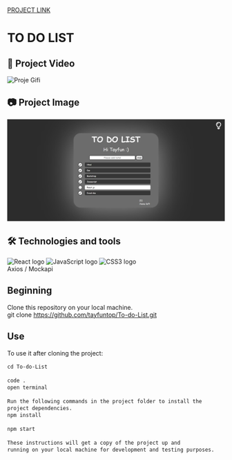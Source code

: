 [PROJECT LINK](https://tayfuntop.github.io/To-do-List/)

# TO DO LIST

## 🎥 Project Video

![Proje Gifi](/public/project.gif)

## 📷 Project Image

![Project Image](/public/project.jpg)

## 🛠 Technologies and tools

<p>
<img src="https://img.shields.io/badge/React-000000?logo=react&logoColor=blue" alt="React logo" title="React" height="25" />
<img src="https://img.shields.io/badge/JavaScript-282C34?logo=javascript&logoColor=F7DF1E" alt="JavaScript logo" title="JavaScript" height="25" />
<img src="https://img.shields.io/badge/CSS3-282C34?logo=css3&logoColor=1572B6" alt="CSS3 logo" title="CSS3" height="25" />
<br>
Axios 
/
Mockapi
</p>

## Beginning

Clone this repository on your local machine.
<br>
git clone https://github.com/tayfuntop/To-do-List.git

## Use

To use it after cloning the project:
```
cd To-do-List

code .
open terminal

Run the following commands in the project folder to install the project dependencies.
npm install

npm start

These instructions will get a copy of the project up and 
running on your local machine for development and testing purposes.
```
 
